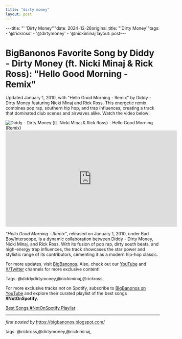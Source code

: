 ```yaml
---
title: "dirty money"
layout: post
---
```

---title: "' 'Dirty Money''"date: 2024-12-28original_title: "'Dirty Money'"tags:  - '@rickross'  - '@dirtymoney'  - '@nickiminaj'layout: post---<!-- Title of the Post --><h1 >BigBanonos Favorite Song by Diddy - Dirty Money (ft. Nicki Minaj & Rick Ross): "Hello Good Morning - Remix"</h1> <!-- Introductory Text --><p >Updated January 1, 2010, with "Hello Good Morning - Remix" by Diddy - Dirty Money featuring Nicki Minaj and Rick Ross. This energetic remix combines pop rap, southern hip hop, and trap influences, creating a track that dominated club scenes and airwaves alike. Watch the video below!</p> <!-- Featured Image --><div > <img src="https://i.scdn.co/image/ab67616d0000b2731936f98ef1f8da7c5b366222" alt="Diddy - Dirty Money (ft. Nicki Minaj & Rick Ross) - Hello Good Morning (Remix)" /></div> <!-- YouTube Video Embed --><div > <iframe width="560" height="315" src="https://www.youtube.com/embed/5n9m9sU0pN8" frameborder="0" allowfullscreen></iframe></div> <!-- Song Information --><div > <p><em>"Hello Good Morning - Remix"</em>, released on January 1, 2010, under Bad Boy/Interscope, is a dynamic collaboration between Diddy - Dirty Money, Nicki Minaj, and Rick Ross. With its fusion of pop rap, dirty south beats, and high-energy trap influences, the track showcases the star power and stylistic range of its contributors, cementing it as a modern hip-hop classic.</p></div> <!-- Footer Links --><div > <p>For more updates, visit <a href="https://bigbanonos.blogspot.com/" target="_blank">BigBanonos</a>. Also, check out our <a href="https://www.youtube.com/@BigBanonos" target="_blank">YouTube</a> and <a href="https://x.com/bigbanonos" target="_blank">X/Twitter</a> channels for more exclusive content!</p></div> <!-- Tags --><p >Tags: @diddydirtymoney,@nickiminaj,@rickross,</p><!--Subscribe and Playlist Links--><div>    <p>For more exclusive tracks not on Spotify, subscribe to <a href="https://www.youtube.com/@BigBanonos" target="_blank">BigBanonos on YouTube</a> and explore their curated playlist of the best songs <strong>#NotOnSpotify</strong>.</p>    <p><a href="https://www.youtube.com/playlist?list=PLtuNtuTatqI0kFahUCbtbfenC_ET5O_tr" target="_blank">Best Songs #NotOnSpotify Playlist<br /></a></p></div><hr /><p><em>first posted by</em> <a href="https://bigbanonos.blogspot.com/" rel="noopener" target="_new">https://bigbanonos.blogspot.com/</a></p><p>tags: @rickross,@dirtymoney,@nickiminaj,</p>